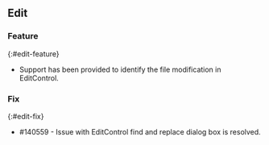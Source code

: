 ## Edit

### Feature
{:#edit-feature}

* Support has been provided to identify the file modification in EditControl.

### Fix
{:#edit-fix}

* \#140559 - Issue with EditControl find and replace dialog box is resolved.
